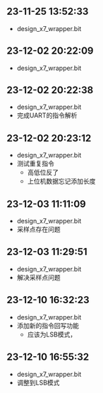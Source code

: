  
## 23-11-25 13:52:33
* design_x7_wrapper.bit
    
 
## 23-12-02 20:22:09
* design_x7_wrapper.bit
    
 
## 23-12-02 20:22:38
* design_x7_wrapper.bit
* 完成UART的指令解析 
## 23-12-02 20:23:12
* design_x7_wrapper.bit
* 测试重复指令
    * 高低位反了
    * 上位机数据忘记添加长度 
## 23-12-03 11:11:09
* design_x7_wrapper.bit
* 采样点存在问题
 
## 23-12-03 11:29:51
* design_x7_wrapper.bit
* 解决采样点问题
 
## 23-12-10 16:32:23
* design_x7_wrapper.bit
* 添加新的指令回写功能
    * 应该为LSB模式，
 
## 23-12-10 16:55:32
* design_x7_wrapper.bit
* 调整到LSB模式
